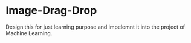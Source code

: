 # Image-Drag-Drop
Design this for just learning purpose and impelemnt it into the project of Machine Learning.
